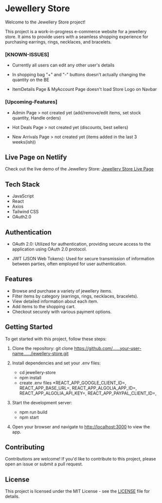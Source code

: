 # Jewellery Store

Welcome to the Jewellery Store project!

This project is a work-in-progress e-commerce website for a jewellery store. It aims to provide users with a seamless shopping experience for purchasing earrings, rings, necklaces, and bracelets.

### [KNOWN-ISSUES]

- Currently all users can edit any other user's details

- In shopping bag "+" and "-" buttons doesn't actually changing the quantity on the BE

- ItemDetails Page & MyAccount Page doesn't load Store Logo on Navbar

### [Upcoming-Features]

- Admin Page > not created yet (add/remove/edit items, set stock quantity, Handle orders)

- Hot Deals Page > not created yet (discounts, best sellers)

- New Arrivals Page > not created yet (items added in the last 3 weeks(ish))

## Live Page on Netlify

Check out the live demo of the Jewellery Store: [Jewellery Store Live Page](https://jewellery-store-semih.netlify.app/)

## Tech Stack

- JavaScript
- React
- Axios
- Tailwind CSS
- OAuth2.0

## Authentication

- OAuth 2.0: Utilized for authentication, providing secure access to the application using OAuth 2.0 protocol.

- JWT (JSON Web Tokens): Used for secure transmission of information between parties, often employed for user authentication.

## Features

- Browse and purchase a variety of jewellery items.
- Filter items by category (earrings, rings, necklaces, bracelets).
- View detailed information about each item.
- Add items to the shopping cart.
- Checkout securely with various payment options.

## Getting Started

To get started with this project, follow these steps:

1. Clone the repository:
   git clone https://github.com/......your-user-name....../jewellery-store.git

2. Install dependencies and set your .env files:

   - cd jewellery-store
   - npm install
   - create .env files
     \*REACT_APP_GOOGLE_CLIENT_ID=,
     REACT_APP_BASE_URL=,
     REACT_APP_ALGOLIA_APP_ID=,
     REACT_APP_ALGOLIA_API_KEY=,
     REACT_APP_PAYPAL_CLIENT_ID=,

3. Start the development server:

   - npm run build
   - npm start

4. Open your browser and navigate to [http://localhost:3000](http://localhost:3000) to view the app.

## Contributing

Contributions are welcome! If you'd like to contribute to this project, please open an issue or submit a pull request.

## License

This project is licensed under the MIT License - see the [LICENSE](LICENSE) file for details.
